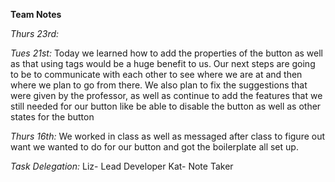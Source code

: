 __Team Notes__


_Thurs 23rd:_


_Tues 21st:_
Today we learned how to add the properties of the button as well as that using tags would be a huge benefit to us. Our next steps are going to be to communicate with each other to see where we are at and then where we plan to go from there. We also plan to fix the suggestions that were given by the professor, as well as continue to add the features that we still needed for our button like be able to disable the button as well as other states for the button

_Thurs 16th:_
We worked in class as well as messaged after class to figure out want we wanted to do for our button and got the boilerplate all set up.


_Task Delegation:_
Liz- Lead Developer
Kat- Note Taker
